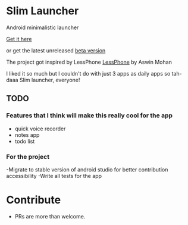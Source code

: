 # Slim Launcher

Android minimalistic launcher

[Get it here](https://play.google.com/apps//details?id=com.sduduzog.slimlauncher)

or get the latest unreleased [beta version](https://play.google.com/apps/testing/com.sduduzog.slimlauncher)

The project got inspired by LessPhone [LessPhone](https://play.google.com/store/apps/details?id=me.aswinmohan.nophone) by Aswin Mohan

I liked it so much but I couldn't do with just 3 apps as daily apps so tah-daaa Slim launcher, everyone!

## TODO
### Features that I think will make this really cool for the app
- quick voice recorder
- notes app
- todo list

### For the project
-Migrate to stable version of android studio for better contribution accessibility
-Write all tests for the app

# Contribute

- PRs are more than welcome.